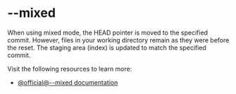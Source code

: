 # --mixed

When using mixed mode, the HEAD pointer is moved to the specified commit. However, files in your working directory remain as they were before the reset. The staging area (index) is updated to match the specified commit.

Visit the following resources to learn more:

- [@official@--mixed documentation](https://git-scm.com/docs/git-reset#Documentation/git-reset.txt---hard)